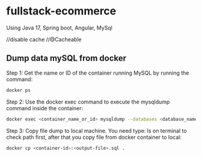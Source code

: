 # fullstack-ecommerce
Using Java 17, Spring boot, Angular, MySql

//disable cache
//@Cacheable


## Dump data mySQL from docker

Step 1: Get the name or ID of the container running MySQL by running the command:

```sh
docker ps
```

Step 2: Use the docker exec command to execute the mysqldump command inside the container:

```sh
docker exec <container_name_or_id> mysqldump --databases <database_name> -u <username> -p <password> > <output_file_name>.sql
```

Step 3: Copy file dump to local machine. You need type: ls on terminal to check path first, after that you copy file from docker container to local:

```sh
docker cp <container-id>:<output-file>.sql .
```
